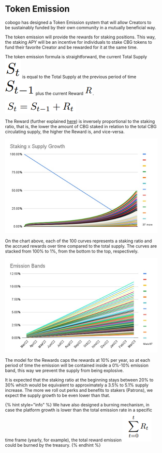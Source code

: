 # Token Emission

cobogo has designed a Token Emission system that will allow Creators to be sustainably funded by their own community in a mutually beneficial way.&#x20;

The token emission will provide the rewards for staking positions. This way, the staking APY will be an incentive for individuals to stake CBG tokens to fund their favorite Creator and be rewarded for it at the same time.

The token emission formula is straightforward, the current Total Supply ![](<../../.gitbook/assets/image (6).png>) is equal to the Total Supply at the previous period of time ![](<../../.gitbook/assets/image (8).png>) plus the current Reward ![](<../../.gitbook/assets/image (4).png>).

![](<../../.gitbook/assets/image (3).png>)

The Reward (further explained [here](rewards.md)) is inversely proportional to the staking ratio, that is, the lower the amount of CBG staked in relation to the total CBG circulating supply, the higher the Reward is, and vice-versa.

![Staking ratio compared to the supply growth from March 2022 to February 2026](<../../.gitbook/assets/WhatsApp Image 2022-03-07 at 19.20.27.jpeg>)

On the chart above, each of the 100 curves represents a staking ratio and the accrued rewards over time compared to the total supply. The curves are stacked from 100% to 1%, from the bottom to the top, respectively.&#x20;

![](<../../.gitbook/assets/WhatsApp Image 2022-03-07 at 19.16.20.jpeg>)

The model for the Rewards caps the rewards at 10% per year, so at each period of time the emission will be contained inside a 0%-10% emission band, this way we prevent the supply from being explosive.&#x20;

It is expected that the staking ratio at the beginning stays between 20% to 30% which would be equivalent to approximately a 3.5% to 5.1% supply increase. The more we roll out perks and benefits to stakers (Patrons), we expect the supply growth to be even lower than that.

{% hint style="info" %}
We have also designed a burning mechanism, in case the platform growth is lower than the total emission rate in a specific time frame (yearly, for example), the total reward emission ![](../../.gitbook/assets/image.png) could be burned by the treasury.
{% endhint %}

